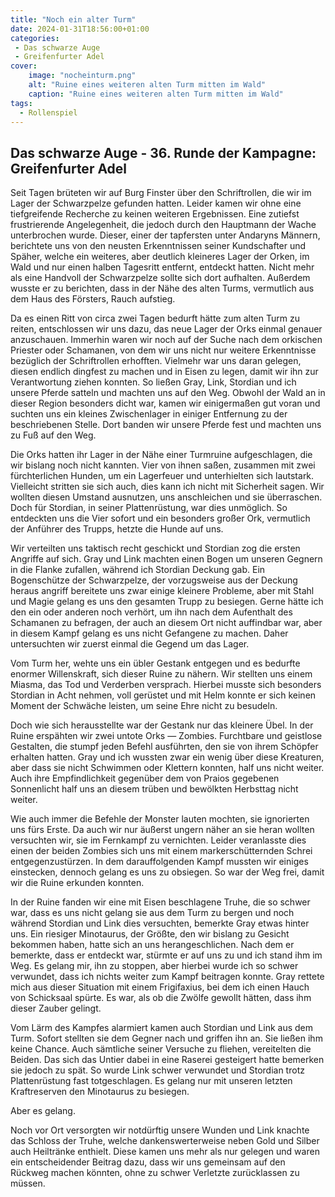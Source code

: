 ```yaml
---
title: "Noch ein alter Turm"
date: 2024-01-31T18:56:00+01:00
categories:
 - Das schwarze Auge
 - Greifenfurter Adel
cover:
    image: "nocheinturm.png"
    alt: "Ruine eines weiteren alten Turm mitten im Wald"
    caption: "Ruine eines weiteren alten Turm mitten im Wald"
tags:
  - Rollenspiel
---
```


## Das schwarze Auge - 36. Runde der Kampagne: Greifenfurter Adel

Seit Tagen brüteten wir auf Burg Finster über den Schriftrollen, die wir im Lager der Schwarzpelze gefunden hatten. Leider kamen wir ohne eine tiefgreifende Recherche zu keinen weiteren Ergebnissen. Eine zutiefst frustrierende Angelegenheit, die jedoch durch den Hauptmann der Wache unterbrochen wurde. Dieser, einer der tapfersten unter Andaryns Männern, berichtete uns von den neusten Erkenntnissen seiner Kundschafter und Späher, welche ein weiteres, aber deutlich kleineres Lager der Orken, im Wald und nur einen halben Tagesritt entfernt, entdeckt hatten. Nicht mehr als eine Handvoll der Schwarzpelze sollte sich dort aufhalten. Außerdem wusste er zu berichten, dass in der Nähe des alten Turms, vermutlich aus dem Haus des Försters, Rauch aufstieg.

Da es einen Ritt von circa zwei Tagen bedurft hätte zum alten Turm zu reiten, entschlossen wir uns dazu, das neue Lager der Orks einmal genauer anzuschauen. Immerhin waren wir noch auf der Suche nach dem orkischen Priester oder Schamanen, von dem wir uns nicht nur weitere Erkenntnisse bezüglich der Schriftrollen erhofften. Vielmehr war uns daran gelegen, diesen endlich dingfest zu machen und in Eisen zu legen, damit wir ihn zur Verantwortung ziehen konnten. So ließen Gray, Link, Stordian und ich unsere Pferde satteln und machten uns auf den Weg. Obwohl der Wald an in dieser Region besonders dicht war, kamen wir einigermaßen gut voran und suchten uns ein kleines Zwischenlager in einiger Entfernung zu der beschriebenen Stelle. Dort banden wir unsere Pferde fest und machten uns zu Fuß auf den Weg. 

Die Orks hatten ihr Lager in der Nähe einer Turmruine aufgeschlagen, die wir bislang noch nicht kannten. Vier von ihnen saßen, zusammen mit zwei fürchterlichen Hunden, um ein Lagerfeuer und unterhielten sich lautstark. Vielleicht stritten sie sich auch, dies kann ich nicht mit Sicherheit sagen. Wir wollten diesen Umstand ausnutzen, uns anschleichen und sie überraschen. Doch für Stordian, in seiner Plattenrüstung, war dies unmöglich. So entdeckten uns die Vier sofort und ein besonders großer Ork, vermutlich der Anführer des Trupps, hetzte die Hunde auf uns. 

Wir verteilten uns taktisch recht geschickt und Stordian zog die ersten Angriffe auf sich. Gray und Link machten einen Bogen um unseren Gegnern in die Flanke zufallen, während ich Stordian Deckung gab. Ein Bogenschütze der Schwarzpelze, der vorzugsweise aus der Deckung heraus angriff bereitete uns zwar einige kleinere Probleme, aber mit Stahl und Magie gelang es uns den gesamten Trupp zu besiegen. Gerne hätte ich den ein oder anderen noch verhört, um ihn nach dem Aufenthalt des Schamanen zu befragen, der auch an diesem Ort nicht auffindbar war, aber in diesem Kampf gelang es uns nicht Gefangene zu machen. Daher untersuchten wir zuerst einmal die Gegend um das Lager. 

Vom Turm her, wehte uns ein übler Gestank entgegen und es bedurfte enormer Willenskraft, sich dieser Ruine zu nähern. Wir stellten uns einem Miasma, das Tod und Verderben versprach. Hierbei musste sich besonders Stordian in Acht nehmen, voll gerüstet und mit Helm konnte er sich keinen Moment der Schwäche leisten, um seine Ehre nicht zu besudeln. 

Doch wie sich herausstellte war der Gestank nur das kleinere Übel. In der Ruine erspähten wir zwei untote Orks — Zombies. Furchtbare und geistlose Gestalten, die stumpf jeden Befehl ausführten, den sie von ihrem Schöpfer erhalten hatten. Gray und ich wussten zwar ein wenig über diese Kreaturen, aber dass sie nicht Schwimmen oder Klettern konnten, half uns nicht weiter. Auch ihre Empfindlichkeit gegenüber dem von Praios gegebenen Sonnenlicht half uns an diesem trüben und bewölkten Herbsttag nicht weiter. 

Wie auch immer die Befehle der Monster lauten mochten, sie ignorierten uns fürs Erste. Da auch wir nur äußerst ungern näher an sie heran wollten versuchten wir, sie im Fernkampf zu vernichten. Leider veranlasste dies einen der beiden Zombies sich uns mit einem markerschütternden Schrei entgegenzustürzen. In dem darauffolgenden Kampf mussten wir einiges einstecken, dennoch gelang es uns zu obsiegen. So war der Weg frei, damit wir die Ruine erkunden konnten. 

In der Ruine fanden wir eine mit Eisen beschlagene Truhe, die so schwer war, dass es uns nicht gelang sie aus dem Turm zu bergen und noch während Stordian und Link dies versuchten, bemerkte Gray etwas hinter uns. Ein riesiger Minotaurus, der Größte, den wir bislang zu Gesicht bekommen haben, hatte sich an uns herangeschlichen. Nach dem er bemerkte, dass er entdeckt war, stürmte er auf uns zu und ich stand ihm im Weg. Es gelang mir, ihn zu stoppen, aber hierbei wurde ich so schwer verwundet, dass ich nichts weiter zum Kampf beitragen konnte. Gray rettete mich aus dieser Situation mit einem Frigifaxius, bei dem ich einen Hauch von Schicksaal spürte. Es war, als ob die Zwölfe gewollt hätten, dass ihm dieser Zauber gelingt. 

Vom Lärm des Kampfes alarmiert kamen auch Stordian und Link aus dem Turm. Sofort stellten sie dem Gegner nach und griffen ihn an. Sie ließen ihm keine Chance. Auch sämtliche seiner Versuche zu fliehen, vereitelten die Beiden. Das sich das Untier dabei in eine Raserei gesteigert hatte bemerken sie jedoch zu spät. So wurde Link schwer verwundet und Stordian trotz Plattenrüstung fast totgeschlagen. Es gelang nur mit unseren letzten Kraftreserven den Minotaurus zu besiegen. 

Aber es gelang.

Noch vor Ort versorgten wir notdürftig unsere Wunden und Link knachte das Schloss der Truhe, welche dankenswerterweise neben Gold und Silber auch Heiltränke enthielt. Diese kamen uns mehr als nur gelegen und waren ein entscheidender Beitrag dazu, dass wir uns gemeinsam auf den Rückweg machen könnten, ohne zu schwer Verletzte zurücklassen zu müssen.